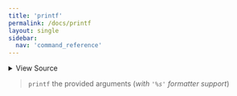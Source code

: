 ```yaml
---
title: 'printf'
permalink: /docs/printf
layout: single
sidebar:
  nav: 'command_reference'
---
```




<details>
  <summary>View Source</summary>

{% highlight sh %}

# Because '%s' and similar formatters are so common, look for a '%' formatter (but only one, and not after the --)

!fn --shellpen-private writeDSL write "printf"

local encounteredDashDash=false
local encounteredFormatter=false

local argument=''
for argument in "$@"
do
  [ "$argument" = -- ] && encounteredDashDash=true
  if [ "$encounteredDashDash" = false ] && [ "$encounteredFormatter" = false ] && [[ "$argument" = *"%"* ]] && [[ ! "$argument" = "'"* ]]
  then
    encounteredFormatter=true
    !fn --shellpen-private writeDSL write " '$argument'"
  elif [[ "$argument" =~ ^\' ]] || [[ "$argument" =~ ^\" ]] || [[ "$argument" =~ ^- ]] # If it starts with a quote of some kind, don't double quote it, also if it starts with a dash, like -v
  then
    !fn --shellpen-private writeDSL write " $argument"
  else
    !fn --shellpen-private writeDSL write " \"$argument\""
  fi
done

!fn --shellpen-private writeDSL writeln
{% endhighlight %}

</details>



> `printf` the provided arguments (_with `'%s'` formatter support_)







